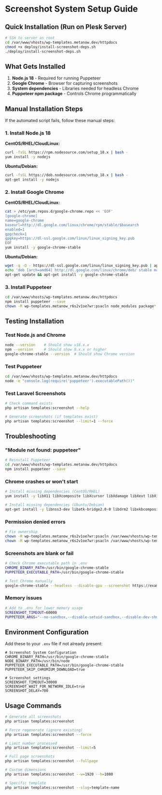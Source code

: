 # Screenshot System Setup Guide

## Quick Installation (Run on Plesk Server)

```bash
# SSH to server as root
cd /var/www/vhosts/wp-templates.metanow.dev/httpdocs
chmod +x deploy/install-screenshot-deps.sh
./deploy/install-screenshot-deps.sh
```

## What Gets Installed

1. **Node.js 18** - Required for running Puppeteer
2. **Google Chrome** - Browser for capturing screenshots  
3. **System dependencies** - Libraries needed for headless Chrome
4. **Puppeteer npm package** - Controls Chrome programmatically

## Manual Installation Steps

If the automated script fails, follow these manual steps:

### 1. Install Node.js 18

**CentOS/RHEL/CloudLinux:**
```bash
curl -fsSL https://rpm.nodesource.com/setup_18.x | bash -
yum install -y nodejs
```

**Ubuntu/Debian:**
```bash
curl -fsSL https://deb.nodesource.com/setup_18.x | bash -
apt-get install -y nodejs
```

### 2. Install Google Chrome

**CentOS/RHEL/CloudLinux:**
```bash
cat > /etc/yum.repos.d/google-chrome.repo << 'EOF'
[google-chrome]
name=google-chrome
baseurl=http://dl.google.com/linux/chrome/rpm/stable/$basearch
enabled=1
gpgcheck=1
gpgkey=https://dl-ssl.google.com/linux/linux_signing_key.pub
EOF
yum install -y google-chrome-stable
```

**Ubuntu/Debian:**
```bash
wget -q -O - https://dl-ssl.google.com/linux/linux_signing_key.pub | apt-key add -
echo 'deb [arch=amd64] http://dl.google.com/linux/chrome/deb/ stable main' > /etc/apt/sources.list.d/google.list
apt-get update && apt-get install -y google-chrome-stable
```

### 3. Install Puppeteer

```bash
cd /var/www/vhosts/wp-templates.metanow.dev/httpdocs
npm install puppeteer --save
chown -R wp-templates.metanow_r6s2v1oe7wr:psacln node_modules package*.json
```

## Testing Installation

### Test Node.js and Chrome
```bash
node --version    # Should show v18.x.x
npm --version     # Should show 9.x.x or higher
google-chrome-stable --version  # Should show Chrome version
```

### Test Puppeteer
```bash
cd /var/www/vhosts/wp-templates.metanow.dev/httpdocs
node -e "console.log(require('puppeteer').executablePath())"
```

### Test Laravel Screenshots
```bash
# Check command exists
php artisan templates:screenshot --help

# Generate screenshots (if templates exist)
php artisan templates:screenshot --limit=1 --force
```

## Troubleshooting

### "Module not found: puppeteer"
```bash
# Reinstall Puppeteer
cd /var/www/vhosts/wp-templates.metanow.dev/httpdocs
npm install puppeteer --save
```

### Chrome crashes or won't start
```bash
# Install missing dependencies (CentOS/RHEL)
yum install -y libX11 libXcomposite libXcursor libXdamage libXext libXi libXtst cups-libs

# Install missing dependencies (Ubuntu/Debian)  
apt-get install -y libnss3-dev libatk-bridge2.0-0 libdrm2 libxkbcomposite1 libxss1 libasound2
```

### Permission denied errors
```bash
# Fix ownership
chown -R wp-templates.metanow_r6s2v1oe7wr:psacln /var/www/vhosts/wp-templates.metanow.dev/httpdocs/node_modules
chown -R wp-templates.metanow_r6s2v1oe7wr:psacln /var/www/vhosts/wp-templates.metanow.dev/httpdocs/package*.json
```

### Screenshots are blank or fail
```bash
# Check Chrome executable path in .env
CHROME_BINARY_PATH=/usr/bin/google-chrome-stable
PUPPETEER_EXECUTABLE_PATH=/usr/bin/google-chrome-stable

# Test Chrome manually
google-chrome-stable --headless --disable-gpu --screenshot https://example.com
```

### Memory issues
```bash
# Add to .env for lower memory usage
SCREENSHOT_TIMEOUT=60000
PUPPETEER_ARGS="--no-sandbox,--disable-setuid-sandbox,--disable-dev-shm-usage"
```

## Environment Configuration

Add these to your `.env` file if not already present:

```env
# Screenshot System Configuration
CHROME_BINARY_PATH=/usr/bin/google-chrome-stable
NODE_BINARY_PATH=/usr/bin/node
PUPPETEER_EXECUTABLE_PATH=/usr/bin/google-chrome-stable
PUPPETEER_SKIP_CHROMIUM_DOWNLOAD=true

# Screenshot settings
SCREENSHOT_TIMEOUT=30000
SCREENSHOT_WAIT_FOR_NETWORK_IDLE=true
SCREENSHOT_DELAY=700
```

## Usage Commands

```bash
# Generate all screenshots
php artisan templates:screenshot

# Force regenerate (ignore existing)
php artisan templates:screenshot --force

# Limit number processed
php artisan templates:screenshot --limit=5

# Full page screenshots
php artisan templates:screenshot --fullpage

# Custom dimensions
php artisan templates:screenshot --w=1920 --h=1080

# Specific template
php artisan templates:screenshot --slug=template-name
```